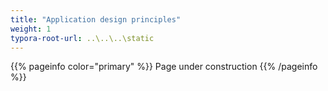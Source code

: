 ```yaml
---
title: "Application design principles"
weight: 1
typora-root-url: ..\..\..\static
---
```


{{% pageinfo color="primary" %}}
Page under construction
{{% /pageinfo %}}
